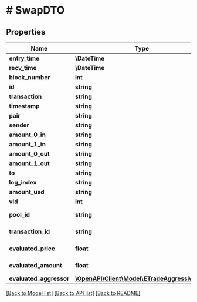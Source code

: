 # # SwapDTO

## Properties

Name | Type | Description | Notes
------------ | ------------- | ------------- | -------------
**entry_time** | **\DateTime** |  | [optional]
**recv_time** | **\DateTime** |  | [optional]
**block_number** | **int** |  | [optional]
**id** | **string** |  | [optional]
**transaction** | **string** |  | [optional]
**timestamp** | **string** |  | [optional]
**pair** | **string** |  | [optional]
**sender** | **string** |  | [optional]
**amount_0_in** | **string** |  | [optional]
**amount_1_in** | **string** |  | [optional]
**amount_0_out** | **string** |  | [optional]
**amount_1_out** | **string** |  | [optional]
**to** | **string** |  | [optional]
**log_index** | **string** |  | [optional]
**amount_usd** | **string** |  | [optional]
**vid** | **int** |  | [optional]
**pool_id** | **string** |  | [optional] [readonly]
**transaction_id** | **string** |  | [optional] [readonly]
**evaluated_price** | **float** |  | [optional] [readonly]
**evaluated_amount** | **float** |  | [optional] [readonly]
**evaluated_aggressor** | [**\OpenAPI\Client\Model\ETradeAggressiveSide**](ETradeAggressiveSide.md) |  | [optional]

[[Back to Model list]](../../README.md#models) [[Back to API list]](../../README.md#endpoints) [[Back to README]](../../README.md)
